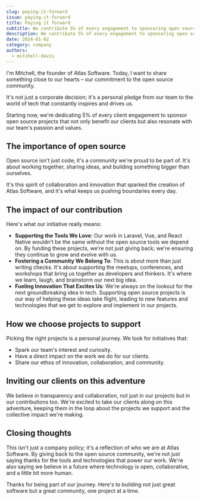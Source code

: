 ```yaml
---
slug: paying-it-forward
issue: paying-it-forward
title: Paying it forward
subtitle: We contribute 5% of every engagement to sponsoring open source projects that benefit our customers.
description: We contribute 5% of every engagement to sponsoring open source projects that benefit our customers.
date: 2024-01-02
category: company
authors:
  - mitchell-davis
---
```


I'm Mitchell, the founder of Atlas Software. Today, I want to share something close to our hearts – our commitment to the open source community.

It's not just a corporate decision; it's a personal pledge from our team to the world of tech that constantly inspires and drives us.

Starting now, we're dedicating 5% of every client engagement to sponsor open source projects that not only benefit our clients but also resonate with our team's passion and values.

## The importance of open source

Open source isn't just code; it's a community we're proud to be part of. It's about working together, sharing ideas, and building something bigger than ourselves.

It's this spirit of collaboration and innovation that sparked the creation of Atlas Software, and it's what keeps us pushing boundaries every day.

## The impact of our contribution

Here's what our initiative really means:

- **Supporting the Tools We Love**: Our work in Laravel, Vue, and React Native wouldn't be the same without the open source tools we depend on. By funding these projects, we're not just giving back; we're ensuring they continue to grow and evolve with us.
- **Fostering a Community We Belong To**: This is about more than just writing checks. It's about supporting the meetups, conferences, and workshops that bring us together as developers and thinkers. It's where we learn, laugh, and brainstorm our next big idea.
- **Fueling Innovation That Excites Us**: We're always on the lookout for the next groundbreaking idea in tech. Supporting open source projects is our way of helping these ideas take flight, leading to new features and technologies that we get to explore and implement in our projects.

## How we choose projects to support

Picking the right projects is a personal journey. We look for initiatives that:

- Spark our team's interest and curiosity.
- Have a direct impact on the work we do for our clients.
- Share our ethos of innovation, collaboration, and community.

## Inviting our clients on this adventure

We believe in transparency and collaboration, not just in our projects but in our contributions too. We're excited to take our clients along on this adventure, keeping them in the loop about the projects we support and the collective impact we're making.

## Closing thoughts

This isn't just a company policy; it's a reflection of who we are at Atlas Software. By giving back to the open source community, we're not just saying thanks for the tools and technologies that power our work. We're also saying we believe in a future where technology is open, collaborative, and a little bit more human.

Thanks for being part of our journey. Here's to building not just great software but a great community, one project at a time.
